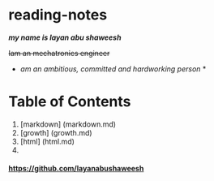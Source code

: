 # reading-notes

***my name is layan abu shaweesh***

~~Iam an mechatronics engineer~~

* *am an ambitious, committed and hardworking person* *

# Table of Contents

1. [markdown] (markdown.md)
2. [growth] (growth.md)
3. [html] (html.md)
4. 




#### https://github.com/layanabushaweesh ####



